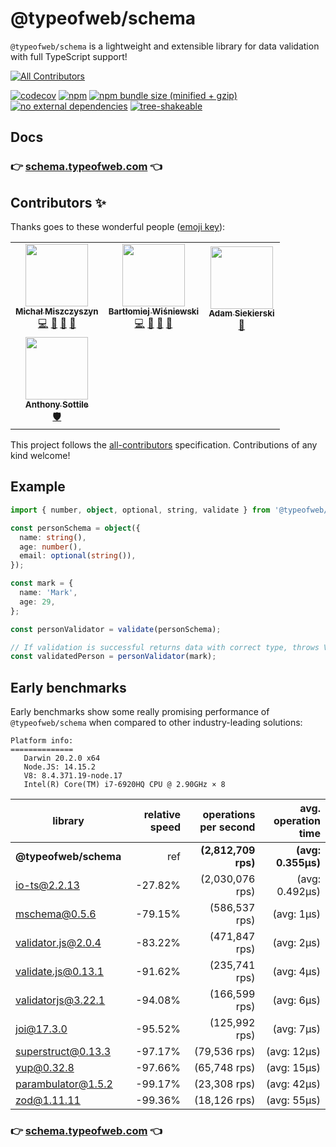 # @typeofweb/schema

`@typeofweb/schema` is a lightweight and extensible library for data validation with full TypeScript support!

<!-- ALL-CONTRIBUTORS-BADGE:START - Do not remove or modify this section -->

[![All Contributors](https://img.shields.io/badge/all_contributors-4-orange.svg?style=flat-square)](#contributors-)

<!-- ALL-CONTRIBUTORS-BADGE:END -->

[![codecov](https://codecov.io/gh/typeofweb/schema/branch/main/graph/badge.svg?token=6DNCIHEEUO)](https://codecov.io/gh/typeofweb/schema)
[![npm](https://img.shields.io/npm/v/@typeofweb/schema.svg)](https://www.npmjs.com/package/@typeofweb/schema)
[![npm bundle size (minified + gzip)](https://badgen.net/bundlephobia/minzip/@typeofweb/schema)](https://bundlephobia.com/result?p=@typeofweb/schema)
[![no external dependencies](https://badgen.net/bundlephobia/dependency-count/@typeofweb/schema)](https://bundlephobia.com/result?p=@typeofweb/schema)
[![tree-shakeable](https://badgen.net/bundlephobia/tree-shaking/@typeofweb/schema)](https://bundlephobia.com/result?p=@typeofweb/schema)

## Docs

### 👉 [schema.typeofweb.com](https://schema.typeofweb.com/) 👈

## Contributors ✨

Thanks goes to these wonderful people ([emoji key](https://allcontributors.org/docs/en/emoji-key)):

<!-- ALL-CONTRIBUTORS-LIST:START - Do not remove or modify this section -->
<!-- prettier-ignore-start -->
<!-- markdownlint-disable -->
<table>
  <tr>
    <td align="center"><a href="https://typeofweb.com/"><img src="https://avatars0.githubusercontent.com/u/1338731?v=4?s=100" width="100px;" alt=""/><br /><sub><b>Michał Miszczyszyn</b></sub></a><br /><a href="https://github.com/typeofweb/schema/commits?author=mmiszy" title="Code">💻</a> <a href="#maintenance-mmiszy" title="Maintenance">🚧</a> <a href="#projectManagement-mmiszy" title="Project Management">📆</a> <a href="https://github.com/typeofweb/schema/pulls?q=is%3Apr+reviewed-by%3Ammiszy" title="Reviewed Pull Requests">👀</a></td>
    <td align="center"><a href="https://github.com/wisnie"><img src="https://avatars3.githubusercontent.com/u/47081011?v=4?s=100" width="100px;" alt=""/><br /><sub><b>Bartłomiej Wiśniewski</b></sub></a><br /><a href="https://github.com/typeofweb/schema/commits?author=wisnie" title="Code">💻</a> <a href="https://github.com/typeofweb/schema/pulls?q=is%3Apr+reviewed-by%3Awisnie" title="Reviewed Pull Requests">👀</a> <a href="https://github.com/typeofweb/schema/issues?q=author%3Awisnie" title="Bug reports">🐛</a> <a href="https://github.com/typeofweb/schema/commits?author=wisnie" title="Documentation">📖</a></td>
    <td align="center"><a href="https://github.com/AdamSiekierski"><img src="https://avatars0.githubusercontent.com/u/24841038?v=4?s=100" width="100px;" alt=""/><br /><sub><b>Adam Siekierski</b></sub></a><br /><a href="https://github.com/typeofweb/schema/pulls?q=is%3Apr+reviewed-by%3AAdamSiekierski" title="Reviewed Pull Requests">👀</a></td>
  </tr>
  <tr>
    <td align="center"><a href="https://github.com/asottile"><img src="https://avatars3.githubusercontent.com/u/1810591?v=4?s=100" width="100px;" alt=""/><br /><sub><b>Anthony Sottile</b></sub></a><br /><a href="#security-asottile" title="Security">🛡️</a></td>
  </tr>
</table>

<!-- markdownlint-restore -->
<!-- prettier-ignore-end -->

<!-- ALL-CONTRIBUTORS-LIST:END -->

This project follows the [all-contributors](https://github.com/all-contributors/all-contributors) specification. Contributions of any kind welcome!

## Example

```ts
import { number, object, optional, string, validate } from '@typeofweb/schema';

const personSchema = object({
  name: string(),
  age: number(),
  email: optional(string()),
});

const mark = {
  name: 'Mark',
  age: 29,
};

const personValidator = validate(personSchema);

// If validation is successful returns data with correct type, throws ValidationError otherwise
const validatedPerson = personValidator(mark);
```

## Early benchmarks

Early benchmarks show some really promising performance of `@typeofweb/schema` when compared to other industry-leading solutions:

```
Platform info:
==============
   Darwin 20.2.0 x64
   Node.JS: 14.15.2
   V8: 8.4.371.19-node.17
   Intel(R) Core(TM) i7-6920HQ CPU @ 2.90GHz × 8
```

| library               | relative speed | operations per second | avg. operation time |
| --------------------- | -------------: | --------------------: | ------------------: |
| **@typeofweb/schema** |            ref |   **(2,812,709 rps)** |  **(avg: 0.355μs)** |
| io-ts@2.2.13          |        -27.82% |       (2,030,076 rps) |      (avg: 0.492μs) |
| mschema@0.5.6         |        -79.15% |         (586,537 rps) |          (avg: 1μs) |
| validator.js@2.0.4    |        -83.22% |         (471,847 rps) |          (avg: 2μs) |
| validate.js@0.13.1    |        -91.62% |         (235,741 rps) |          (avg: 4μs) |
| validatorjs@3.22.1    |        -94.08% |         (166,599 rps) |          (avg: 6μs) |
| joi@17.3.0            |        -95.52% |         (125,992 rps) |          (avg: 7μs) |
| superstruct@0.13.3    |        -97.17% |          (79,536 rps) |         (avg: 12μs) |
| yup@0.32.8            |        -97.66% |          (65,748 rps) |         (avg: 15μs) |
| parambulator@1.5.2    |        -99.17% |          (23,308 rps) |         (avg: 42μs) |
| zod@1.11.11           |        -99.36% |          (18,126 rps) |         (avg: 55μs) |

### 👉 [schema.typeofweb.com](https://schema.typeofweb.com/) 👈
